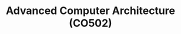 ---
layout: project_cat
title: Advanced Computer Architecture (CO502)
nav_order: 10
permalink: /co502/
has_children: true

code: co502
type: COURSE
parent: Home
has_toc: true
search_exclude: true

readmore: "#"

default_thumb_image: /data/categories/co502/thumbnail.jpg
description: This section contains projects conducted as a partial requirement to complete the course CO502 - Advanced Computer Architecture. The scope includes HDL implementations of modern computer processors based on ISAs such as RISC-V, caching, memory and assemblers.
---